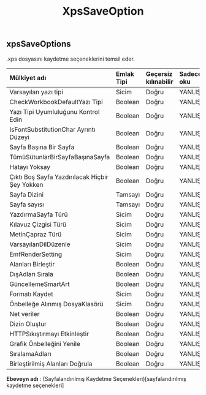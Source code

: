 ﻿---
title: XpsSaveOption
second_title: Aspose.Cells Cloud Documen
type: docs
url: /tr/specification/model/xpssaveoptions/
description: "Aspose.Cells Bulut modeli spesifikasyonu: XpsSaveOptions. Açma, oluşturma, düzenleme, bölme, birleştirme, karşılaştırma ve dönüştürme gibi özelliklerle Excel ve diğer elektronik tablo belgelerini zahmetsizce yönetin"
weight: 50
---
## **xpsSaveOptions**

 .xps dosyasını kaydetme seçeneklerini temsil eder.

| Mülkiyet adı| Emlak Tipi| Geçersiz kılınabilir| Sadece oku| Varsayılan değer| Tanım|
|:- |:- |:- |:- |:- |:- |
| Varsayılan yazı tipi| Sicim| Doğru| YANLIŞ|||
| CheckWorkbookDefaultYazı Tipi| Boolean| Doğru| YANLIŞ|||
| Yazı Tipi Uyumluluğunu Kontrol Edin| Boolean| Doğru| YANLIŞ|||
| IsFontSubstitutionChar Ayrıntı Düzeyi| Boolean| Doğru| YANLIŞ|||
| Sayfa Başına Bir Sayfa| Boolean| Doğru| YANLIŞ|||
| TümüSütunlarBirSayfaBaşınaSayfa| Boolean| Doğru| YANLIŞ|||
| Hatayı Yoksay| Boolean| Doğru| YANLIŞ|||
| Çıktı Boş Sayfa Yazdırılacak Hiçbir Şey Yokken| Boolean| Doğru| YANLIŞ|||
| Sayfa Dizini| Tamsayı| Doğru| YANLIŞ|||
| Sayfa sayısı| Tamsayı| Doğru| YANLIŞ|||
| YazdırmaSayfa Türü| Sicim| Doğru| YANLIŞ|||
| Kılavuz Çizgisi Türü| Sicim| Doğru| YANLIŞ|||
| MetinÇapraz Türü| Sicim| Doğru| YANLIŞ|||
| VarsayılanDilDüzenle| Sicim| Doğru| YANLIŞ|||
| EmfRenderSetting| Sicim| Doğru| YANLIŞ|||
| Alanları Birleştir| Boolean| Doğru| YANLIŞ|||
|DışAdları Sırala| Boolean| Doğru| YANLIŞ|||
| GüncellemeSmartArt| Boolean| Doğru| YANLIŞ|||
| Formatı Kaydet| Sicim| Doğru| YANLIŞ|||
| Önbelleğe Alınmış DosyaKlasörü| Sicim| Doğru| YANLIŞ|||
| Net veriler| Boolean| Doğru| YANLIŞ|||
| Dizin Oluştur| Boolean| Doğru| YANLIŞ|||
| HTTPSıkıştırmayı Etkinleştir| Boolean| Doğru| YANLIŞ|||
| Grafik Önbelleğini Yenile| Boolean| Doğru| YANLIŞ|||
|SıralamaAdları| Boolean| Doğru| YANLIŞ|||
| Birleştirilmiş Alanları Doğrula| Boolean| Doğru| YANLIŞ|||

**Ebeveyn adı** : (Sayfalandırılmış Kaydetme Seçenekleri)[sayfalandırılmış kaydetme seçenekleri]